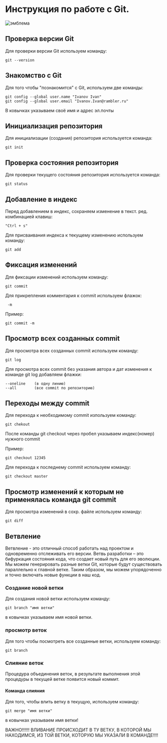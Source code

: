 # **Инструкция по работе с Git.**

![эмблема](git.jpg)

## Проверка версии Git

Для проверки версии Git используем команду:

    git --version

## Знакомство с Git

Для того чтобы "познакомится" с Git, используем две команды:

    git config --global user.name "Ivanov Ivan"
    git config --global user.email "Ivanov.Ivan@rambler.ru"

В ковычках указываем своё имя и адрес эл.почты     

## Инициализация репозитория

Для инициализации (создания) репозитория используется команда:

    git init

## Проверка состояния репозитория

Для проверки текущего состояния репозитория используется команда: 

    git status

## Добавление в индекс

Перед добавлением в индекс, сохраняем изменение в текст. ред. комбинацией клавиш: 
    
    "Ctrl + s"

Для присваивания индекса к текущему изменению используем команду:

    git add

## Фиксация изменений

Для фиксации изменений используем команду:

    git commit

Для прикрепления комментария к commit используем флажок:

     -m

Пример:

    git commit -m

## Просмотр всех созданных commit 

Для просмотра всех созданных commit используем команду:

    git log

Для просмотра всех commit без указания автора и дат изменения к команде git log добавляем флажки:

    --oneline    (в одну линию)
    --all        (все commit по репозиторию)

 ## Переходы между commit 

Для перехода к необходимому commit изпользуем команду:

    git chekout

После команды git checkout через пробел указываем индекс(номер) нужного commit

Пример:

    git checkout 12345

Для перехода к последнему commit используем команду:

    git checkout master

## Просмотр изменений к которым не применялась команда git commit

Для просмотра изменений в сохр. файле используем команду:

    git diff

## Ветвление

Ветвление - это отличный способ работать над проектом и одновременно отслеживать его версии. Ветвь разработки – это бифуркация состояния кода, что создает новый путь для его эволюции. Мы можем генерировать разные ветки Git, которые будут существовать параллельно к главной ветке. Таким образом, мы можем упорядоченно и точно включать новые функции в наш код.

### Создание новой ветки

Для создания новой ветки используем команду:

    git branch "имя ветки"

в ковычках указываем имя новой ветки.

### просмотр веток

Для того чтобы посмотреть все созданные ветки, используем команду:

    git branch
    

### Слияние веток

Процедура объединения веток, в результате выполнения этой процедуры в текущей ветке появится новый коммит.

#### Команда слияния

Для того, чтобы влить ветку в текущую, используем команду:

    git merge "имя ветки"
в ковычках указываем имя ветки!

ВАЖНО!!!!!! ВЛИВАНИЕ ПРОИСХОДИТ В ТУ ВЕТКУ, В КОТОРОЙ МЫ НАХОДИМСЯ, ИЗ ТОЙ ВЕТКИ, КОТОРУЮ МЫ УКАЗАЛИ В КОМАНДЕ!!!!

